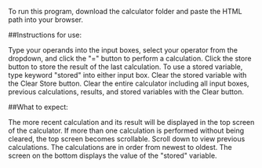 To run this program, download the calculator folder and paste the HTML path into your browser.

##Instructions for use:

Type your operands into the input boxes, select your operator from the dropdown, and click the "=" button to perform a calculation.
Click the store button to store the result of the last calculation. 
To use a stored variable, type keyword "stored" into either input box.
Clear the stored variable with the Clear Store button. 
Clear the entire calculator including all input boxes, previous calculations, results, and stored variables with the Clear button.

##What to expect:

The more recent calculation and its result will be displayed in the top screen of the calculator.
If more than one calculation is performed without being cleared, the top screen becomes scrollable.
Scroll down to view previous calculations. The calculations are in order from newest to oldest.
The screen on the bottom displays the value of the "stored" variable.

